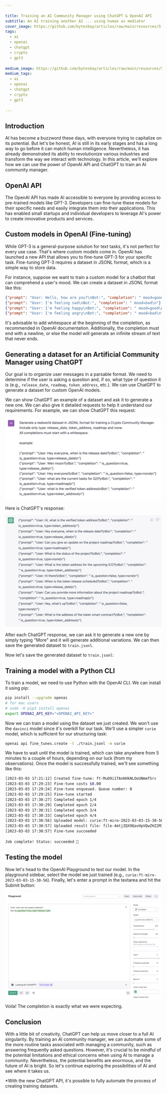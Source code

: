 ```yaml
---

title: Training an AI Community Manager using ChatGPT & OpenAI API
subtitle: An AI training another AI ... using human as mediator
cover_image: https://github.com/bytesbay/articles/raw/main/resources/5-1.jpg
tags:
  - ai
  - openai
  - chatgpt
  - crypto
  - gpt3

medium_image: https://github.com/bytesbay/articles/raw/main/resources/5-1.jpg
medium_tags:
  - ai
  - openai
  - chatgpt
  - crypto
  - gpt3

---
```


## Introduction

AI has become a buzzword these days, with everyone trying to capitalize on its potential. But let's be honest, AI is still in its early stages and has a long way to go before it can match human intelligence. Nevertheless, it has already demonstrated its ability to revolutionize various industries and transform the way we interact with technology. In this article, we'll explore how we can use the power of OpenAI API and ChatGPT to train an AI community manager.

## OpenAI API

The OpenAI API has made AI accessible to everyone by providing access to pre-trained models like GPT-3. Developers can fine-tune these models for their specific needs and easily integrate them into their applications. This has enabled small startups and individual developers to leverage AI's power to create innovative products and services.

## Custom models in OpenAI (Fine-tuning)

While GPT-3 is a general-purpose solution for text tasks, it's not perfect for every use case. That's where custom models come in. OpenAI has launched a new API that allows you to fine-tune GPT-3 for your specific task. Fine-tuning GPT-3 requires a dataset in JSONL format, which is a simple way to store data.

For instance, suppose we want to train a custom model for a chatbot that can comprehend a user's mood. We can create a dataset in JSONL format like this:

```json
{"prompt": "User: Hello, how are you?\nBot:", "completion": " mood=good\n"}
{"prompt": "User: I'm feeling sad\nBot:", "completion": " mood=bad\n"}
{"prompt": "User: I'm feeling happy\nBot:", "completion": " mood=good\n"}
{"prompt": "User: I'm feeling angry\nBot:", "completion": " mood=bad\n"}
```

It's advisable to add whitespace at the beginning of the completion, as recommended in OpenAI documentation. Additionally, the completion must end with a newline, or else the model will generate an infinite stream of text that never ends.

## Generating a dataset for an Artificial Community Manager using ChatGPT

Our goal is to organize user messages in a parsable format. We need to determine if the user is asking a question and, if so, what type of question it is (e.g., `release_date`, `roadmap`, `token_address`, etc.). We can use ChatGPT to generate a dataset for custom OpenAI models.

We can show ChatGPT an example of a dataset and ask it to generate a new one. We can also give it detailed requests to help it understand our requirements. For example, we can show ChatGPT this request:

![ChatGPT request](/resources/5-2.jpg)

Here is ChatGPT's response:

![ChatGPT response](/resources/5-3.jpg)

After each ChatGPT response, we can ask it to generate a new one by simply typing "More" and it will generate additional variations. We can then save the generated dataset to `train.jsonl`.

Now let's save the generated dataset to `train.jsonl`:

## Training a model with a Python CLI

To train a model, we need to use Python with the OpenAI CLI. We can install it using pip:

```bash
pip install --upgrade openai
# for mac users
# sudo -H pip3 install openai
export OPENAI_API_KEY="<OPENAI_API_KEY>"
```

Now we can train a model using the dataset we just created. We won't use the `davinci` model since it's overkill for our task. We'll use a simpler `curie` model, which is sufficient for our structuring task:

```bash
openai api fine_tunes.create -t ./train.jsonl -m curie
```

We have to wait until the model is trained, which can take anywhere from 5 minutes to a couple of hours, depending on our luck (from my observations). Once the model is successfully trained, we'll see something like this:

```bash
[2023-03-03 17:21:12] Created fine-tune: ft-MuO9i1TAnKHkNLOoUNmmfSrc
[2023-03-03 17:29:23] Fine-tune costs $0.00
[2023-03-03 17:29:24] Fine-tune enqueued. Queue number: 0
[2023-03-03 17:29:25] Fine-tune started
[2023-03-03 17:30:27] Completed epoch 1/4
[2023-03-03 17:30:29] Completed epoch 2/4
[2023-03-03 17:30:31] Completed epoch 3/4
[2023-03-03 17:30:33] Completed epoch 4/4
[2023-03-03 17:30:56] Uploaded model: curie:ft-miro-2023-03-03-15-30-56
[2023-03-03 17:30:57] Uploaded result file: file-4mtjZQX9QavHpVQwZHZ2M3fc
[2023-03-03 17:30:57] Fine-tune succeeded

Job complete! Status: succeeded 🎉
```

## Testing the model

Now let's head to the OpenAI Playground to test our model. In the playground sidebar, select the model we just trained (e.g., `curie:ft-miro-2023-03-03-15-30-56`). Finally, let's enter a prompt in the textarea and hit the Submit button:

![OpenAI Playground](/resources/5-4.jpg)

Voila! The completion is exactly what we were expecting.

## Conclusion

With a little bit of creativity, ChatGPT can help us move closer to a full AI singularity. By training an AI community manager, we can automate some of the more routine tasks associated with managing a community, such as answering frequently asked questions. However, it's crucial to be mindful of the potential limitations and ethical concerns when using AI to manage a community. Nevertheless, the potential benefits are enormous, and the future of AI is bright. So let's continue exploring the possibilities of AI and see where it takes us.

*With the new ChatGPT API, it's possible to fully automate the process of creating training datasets.